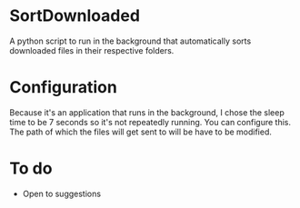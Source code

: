 # SortDownloaded
A python script to run in the background that automatically sorts downloaded files in their respective folders.

# Configuration
Because it's an application that runs in the background, I chose the sleep time to be 7 seconds so it's not repeatedly running. You can configure this.
The path of which the files will get sent to will be have to be modified.

# To do
- Open to suggestions
